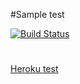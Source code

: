 #Sample test

[![Build Status](https://travis-ci.org/vladpereskokov/Frontend.svg?branch=master)](https://travis-ci.org/vladpereskokov/Frontend)
#

[Heroku test](https://vladdos-fronttest.herokuapp.com "Test here")
